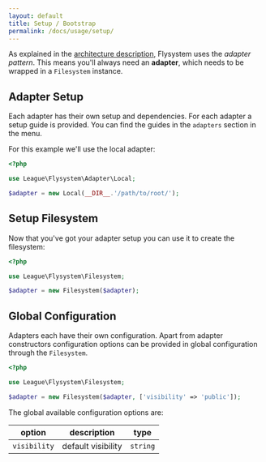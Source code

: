 ```yaml
---
layout: default
title: Setup / Bootstrap
permalink: /docs/usage/setup/
---
```


As explained in the [architecture description](/docs/architecture/), Flysystem uses
the _adapter pattern_. This means you'll always need an __adapter__, which needs to
be wrapped in a `Filesystem` instance. 

## Adapter Setup

Each adapter has their own setup and dependencies. For each adapter a setup guide is
provided. You can find the guides in the `adapters` section in the menu.

For this example we'll use the local adapter:

```php
<?php

use League\Flysystem\Adapter\Local;

$adapter = new Local(__DIR__.'/path/to/root/');
```

## Setup Filesystem

Now that you've got your adapter setup you can use it to create the filesystem:

```php
<?php

use League\Flysystem\Filesystem;

$adapter = new Filesystem($adapter);
```

## Global Configuration

Adapters each have their own configuration. Apart from adapter constructors configuration
options can be provided in global configuration through the `Filesystem`.

```php
<?php

use League\Flysystem\Filesystem;

$adapter = new Filesystem($adapter, ['visibility' => 'public']);
```

The global available configuration options are:

option        | description              | type
------------- | ------------------------ | -----------
`visibility`  | default visibility       | `string`